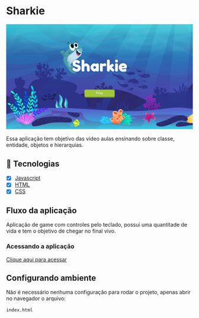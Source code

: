 # Sharkie

![sharkie](.github/sharkie.png)

Essa aplicação tem objetivo das video aulas ensinando sobre classe, entidade, objetos e hierarquias.

## :rocket: Tecnologias

- [x] [Javascript](https://developer.mozilla.org/pt-BR/docs/Web/JavaScript)
- [x] [HTML](https://developer.mozilla.org/pt-BR/docs/Web/HTML)
- [x] [CSS](https://developer.mozilla.org/pt-BR/docs/Web/CSS)

## Fluxo da aplicação

Aplicação de game com controles pelo teclado, possui uma quantitade de vida e tem o objetivo de chegar no final vivo.

### Acessando a aplicação

[Clique aqui para acessar](https://sharkie.desenvbr.com)


## Configurando ambiente

Não é necessário nenhuma configuração para rodar o projeto, apenas abrir no navegador o arquivo:
```text
index.html
```
